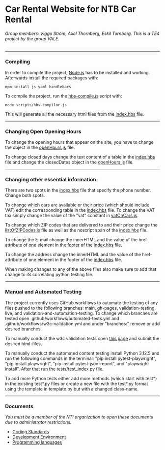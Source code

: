 # Car Rental Website for NTB Car Rental

###### Group members: Viggo Ström, Axel Thornberg, Eskil Tornberg. This is a TE4 project by the group VALE.

---

### Compiling

In order to compile the project, [Node.js](https://nodejs.org/en) has to be installed and working.
Afterwards install the required packages with:

``npm install js-yaml handlebars``

To compile the project, run the [hbs-compile.js](https://github.com/NTIG-Uppsala/TE4-VALE-Biluthyrning/blob/main/scripts/hbs-compilor.js) script with:

``node scripts/hbs-compilor.js``

This will generate all the necessary html files from the [index.hbs](https://github.com/NTIG-Uppsala/TE4-VALE-Biluthyrning/blob/main/hbs/index.hbs) file.

---

### Changing Open Opening Hours

To change the opening hours that appear on the site, you have to change the object in the [openHours.js](https://github.com/NTIG-Uppsala/TE4-VALE-Biluthyrning/blob/main/public/js/openHours.js) file.

To change closed days change the text content of a table in the [index.hbs](https://github.com/NTIG-Uppsala/TE4-VALE-Biluthyrning/blob/main/hbs/index.hbs) file and change the closedDates object in the [openHours.js](https://github.com/NTIG-Uppsala/TE4-VALE-Biluthyrning/blob/main/public/js/openHours.js) file.

---

### Changing other essential information.

There are two spots in the [index.hbs](https://github.com/NTIG-Uppsala/TE4-VALE-Biluthyrning/blob/main/hbs/index.hbs) file that specify the phone number. Change both spots.

To change which cars are available or their price (which should include VAT) edit the corresponding table in the [index.hbs](https://github.com/NTIG-Uppsala/TE4-VALE-Biluthyrning/blob/main/hbs/index.hbs) file. To change the VAT tax simply change the value of the "vat" constant in [vatOnCars.js](https://github.com/NTIG-Uppsala/TE4-VALE-Biluthyrning/blob/main/public/js/vatOnCars.js).

To change which ZIP codes that are delivered to and their price change the [listOfZIPCodes.js](https://github.com/NTIG-Uppsala/TE4-VALE-Biluthyrning/blob/main/public/js/listOfZIPCodes.js) file as well as the noscript span of the [index.hbs](https://github.com/NTIG-Uppsala/TE4-VALE-Biluthyrning/blob/main/hbs/index.hbs) file.

To change the E-mail change the innerHTML and the value of the href-attribute of one element in the footer of the [index.hbs](https://github.com/NTIG-Uppsala/TE4-VALE-Biluthyrning/blob/main/hbs/index.hbs) file.

To change the address change the innerHTML and the value of the href-attribute of one element in the footer of the [index.hbs](https://github.com/NTIG-Uppsala/TE4-VALE-Biluthyrning/blob/main/hbs/index.hbs) file.

When making changes to any of the above files also make sure to add that change to its correlating python testing file.

---

### Manual and Automated Testing

The project currently uses GitHub workflows to automate the testing of any files pushed to the following branches: main, gh-pages, validation-testing, live, and validation-and-automation-testing. To change which branches are tested open .github/workflows/automated-tests.yml and .github/workflows/w3c-validation.yml and under "branches:" remove or add desired branches.

To manually conduct the w3c validation tests open [this page](https://validator.w3.org/#validate_by_upload) and submit the desired html-files.

To manually conduct the automated content testing install Python 3.12.5 and run the following commands in the terminal: "pip install pytest-playwright", "pip install playwright", "pip install pytest-json-report", and "playwright install". After that run the tests/test_index.py file.

To add more Python tests either add more methods (which start with test*) in the existing test*.py files or create a new file with the test*.py format using the template in template.py but with a changed class-name.

---

### Documents

_You must be a member of the NTI organization to open these documents due to administrator restrictions._

-   [Coding Standards](https://docs.google.com/document/d/1dJfQdgAl6E9tcHBeBnb0e2uB0bi2bdLuae2takOrGkk)
-   [Development Environment](https://docs.google.com/document/d/1Ssf3YnYcBpyaFDB6_u13xwsDctFAzLoYFpRsogTgHsQ)
-   [Programming languages](https://docs.google.com/document/d/1SSwpfVekfKO-xPAD7ia-tl_2XUqu4rodW4a1T_FcxaQ)
